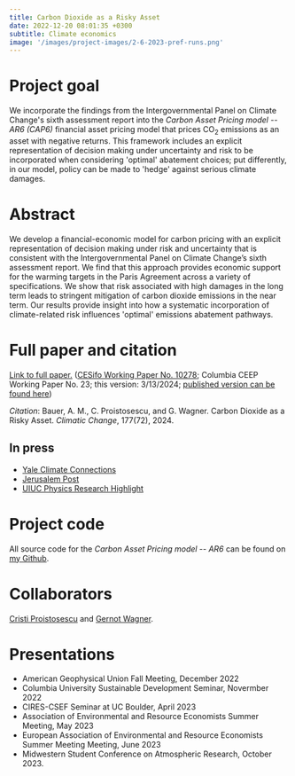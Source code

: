 ```yaml
---
title: Carbon Dioxide as a Risky Asset
date: 2022-12-20 08:01:35 +0300
subtitle: Climate economics
image: '/images/project-images/2-6-2023-pref-runs.png'
---
```


# Project goal 
We incorporate the findings from the Intergovernmental Panel on Climate Change's sixth assessment report into the _Carbon Asset Pricing model -- AR6 (CAP6)_ financial asset pricing model that prices CO<sub>2</sub> emissions as an asset with negative returns. This framework includes an explicit representation of decision making under uncertainty and risk to be incorporated when considering 'optimal' abatement choices; put differently, in our model, policy can be made to 'hedge' against serious climate damages.

# Abstract
We develop a financial-economic model for carbon pricing with an explicit representation of decision making under risk and uncertainty that is consistent with the Intergovernmental Panel on Climate Change’s sixth assessment report. We find that this approach provides economic support for the warming targets in the Paris Agreement across a variety of specifications. We show that risk associated with high damages in the long term leads to stringent mitigation of carbon dioxide emissions in the near term. Our results provide insight into how a systematic incorporation of climate-related risk influences 'optimal' emissions abatement pathways.

# Full paper and citation
[Link to full paper.](/files/papers/cap6/BPW_CarbonDioxideRiskyAsset_ClimChange_FINAL.pdf) ([CESifo Working Paper No. 10278](https://www.cesifo.org/en/publications/2023/working-paper/carbon-dioxide-risky-asset); Columbia CEEP Working Paper No. 23; this version: 3/13/2024; [published version can be found here](https://link.springer.com/article/10.1007/s10584-024-03724-3))

_Citation_: Bauer, A. M., C. Proistosescu, and G. Wagner. Carbon Dioxide as a Risky Asset. *Climatic Change*, 177(72), 2024.

## In press

- [Yale Climate Connections](https://yaleclimateconnections.org/2023/04/drastic-climate-action-is-the-best-course-for-economic-growth-new-study-finds/)
- [Jerusalem Post](https://www.jpost.com/environment-and-climate-change/article-739316)
- [UIUC Physics Research Highlight](https://physics.illinois.edu/research/highlights/climatemodelling)

# Project code

All source code for the _Carbon Asset Pricing model -- AR6_ can be found on [my Github](https://github.com/adam-bauer-34/cap6).

# Collaborators
[Cristi Proistosescu](https://cdds-at-uiuc.github.io/team/cristi-proistosescu/) and [Gernot Wagner](https://gwagner.com).

# Presentations
- American Geophysical Union Fall Meeting, December 2022
- Columbia University Sustainable Development Seminar, Novermber 2022
- CIRES-CSEF Seminar at UC Boulder, April 2023
- Association of Environmental and Resource Economists Summer Meeting, May 2023
- European Association of Environmental and Resource Economists Summer Meeting Meeting, June 2023
- Midwestern Student Conference on Atmospheric Research, October 2023.
